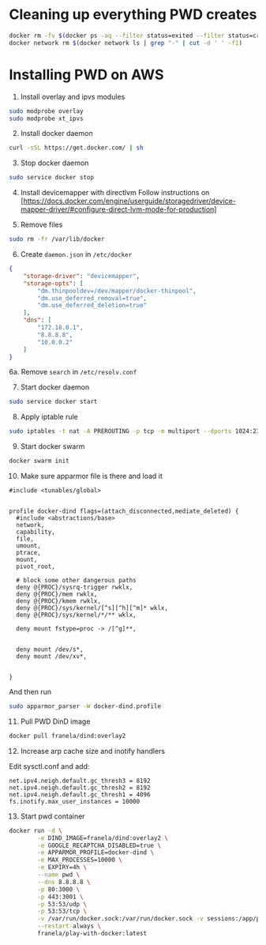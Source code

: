 # Cleaning up everything PWD creates

```bash
docker rm -fv $(docker ps -aq --filter status=exited --filter status=created)
docker network rm $(docker network ls | grep "-" | cut -d ' ' -f1)
```

# Installing PWD on AWS

1. Install overlay and ipvs modules
```bash
sudo modprobe overlay
sudo modprobe xt_ipvs
```

2. Install docker daemon
```bash
curl -sSL https://get.docker.com/ | sh
```

3. Stop docker daemon
```bash
sudo service docker stop
```

4. Install devicemapper with directlvm
Follow instructions on [https://docs.docker.com/engine/userguide/storagedriver/device-mapper-driver/#configure-direct-lvm-mode-for-production]

5. Remove files
```bash
sudo rm -fr /var/lib/docker
```

6. Create `daemon.json` in `/etc/docker`
```json
{
    "storage-driver": "devicemapper",
    "storage-opts": [
        "dm.thinpooldev=/dev/mapper/docker-thinpool",
        "dm.use_deferred_removal=true",
        "dm.use_deferred_deletion=true"
    ],
    "dns": [
        "172.18.0.1",
        "8.8.8.8",
        "10.0.0.2"
    ]
}
```

6a. Remove `search` in `/etc/resolv.conf`

7. Start docker daemon
```bash
sudo service docker start
```

8. Apply iptable rule
```bash
sudo iptables -t nat -A PREROUTING -p tcp -m multiport --dports 1024:2376,2378:7945,7947:65535 -j REDIRECT --to-ports 80
```

9. Start docker swarm
```bash
docker swarm init
```

10. Make sure apparmor file is there and load it
```
#include <tunables/global>


profile docker-dind flags=(attach_disconnected,mediate_deleted) {
  #include <abstractions/base>
  network,
  capability,
  file,
  umount,
  ptrace,
  mount,
  pivot_root,

  # block some other dangerous paths
  deny @{PROC}/sysrq-trigger rwklx,
  deny @{PROC}/mem rwklx,
  deny @{PROC}/kmem rwklx,
  deny @{PROC}/sys/kernel/[^s][^h][^m]* wklx,
  deny @{PROC}/sys/kernel/*/** wklx,

  deny mount fstype=proc -> /[^g]**,


  deny mount /dev/s*,
  deny mount /dev/xv*,


}
```

And then run

```bash
sudo apparmor_parser -W docker-dind.profile
```

11. Pull PWD DinD image
```bash
docker pull franela/dind:overlay2
```

12. Increase arp cache size and inotify handlers

Edit sysctl.conf and add:
```
net.ipv4.neigh.default.gc_thresh3 = 8192
net.ipv4.neigh.default.gc_thresh2 = 8192
net.ipv4.neigh.default.gc_thresh1 = 4096
fs.inotify.max_user_instances = 10000
```
13. Start pwd container
```bash
docker run -d \
        -e DIND_IMAGE=franela/dind:overlay2 \
        -e GOOGLE_RECAPTCHA_DISABLED=true \
        -e APPARMOR_PROFILE=docker-dind \
        -e MAX_PROCESSES=10000 \
        -e EXPIRY=4h \
        --name pwd \
        --dns 8.8.8.8 \
        -p 80:3000 \
        -p 443:3001 \
        -p 53:53/udp \
        -p 53:53/tcp \
        -v /var/run/docker.sock:/var/run/docker.sock -v sessions:/app/pwd/ \
        --restart always \
        franela/play-with-docker:latest
```
